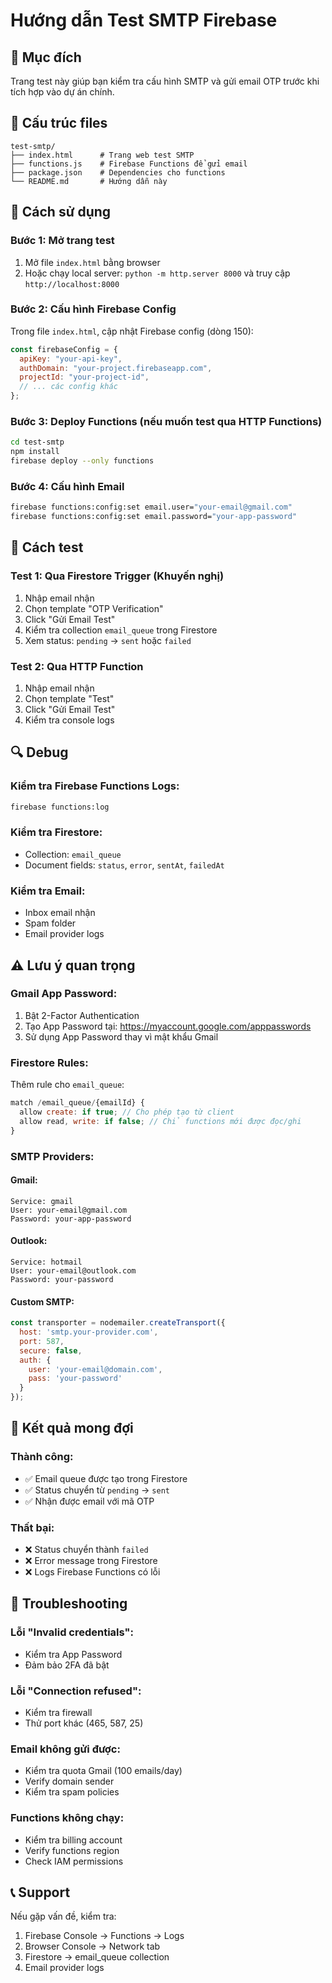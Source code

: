 # Hướng dẫn Test SMTP Firebase

## 🎯 Mục đích
Trang test này giúp bạn kiểm tra cấu hình SMTP và gửi email OTP trước khi tích hợp vào dự án chính.

## 📁 Cấu trúc files
```
test-smtp/
├── index.html      # Trang web test SMTP
├── functions.js    # Firebase Functions để gửi email
├── package.json    # Dependencies cho functions
└── README.md       # Hướng dẫn này
```

## 🚀 Cách sử dụng

### Bước 1: Mở trang test
1. Mở file `index.html` bằng browser
2. Hoặc chạy local server: `python -m http.server 8000` và truy cập `http://localhost:8000`

### Bước 2: Cấu hình Firebase Config
Trong file `index.html`, cập nhật Firebase config (dòng 150):
```javascript
const firebaseConfig = {
  apiKey: "your-api-key",
  authDomain: "your-project.firebaseapp.com",
  projectId: "your-project-id",
  // ... các config khác
};
```

### Bước 3: Deploy Functions (nếu muốn test qua HTTP Functions)
```bash
cd test-smtp
npm install
firebase deploy --only functions
```

### Bước 4: Cấu hình Email
```bash
firebase functions:config:set email.user="your-email@gmail.com"
firebase functions:config:set email.password="your-app-password"
```

## 📧 Cách test

### Test 1: Qua Firestore Trigger (Khuyến nghị)
1. Nhập email nhận
2. Chọn template "OTP Verification"
3. Click "Gửi Email Test"
4. Kiểm tra collection `email_queue` trong Firestore
5. Xem status: `pending` → `sent` hoặc `failed`

### Test 2: Qua HTTP Function
1. Nhập email nhận
2. Chọn template "Test"
3. Click "Gửi Email Test"
4. Kiểm tra console logs

## 🔍 Debug

### Kiểm tra Firebase Functions Logs:
```bash
firebase functions:log
```

### Kiểm tra Firestore:
- Collection: `email_queue`
- Document fields: `status`, `error`, `sentAt`, `failedAt`

### Kiểm tra Email:
- Inbox email nhận
- Spam folder
- Email provider logs

## ⚠️ Lưu ý quan trọng

### Gmail App Password:
1. Bật 2-Factor Authentication
2. Tạo App Password tại: https://myaccount.google.com/apppasswords
3. Sử dụng App Password thay vì mật khẩu Gmail

### Firestore Rules:
Thêm rule cho `email_queue`:
```javascript
match /email_queue/{emailId} {
  allow create: if true; // Cho phép tạo từ client
  allow read, write: if false; // Chỉ functions mới được đọc/ghi
}
```

### SMTP Providers:
#### Gmail:
```
Service: gmail
User: your-email@gmail.com
Password: your-app-password
```

#### Outlook:
```
Service: hotmail
User: your-email@outlook.com
Password: your-password
```

#### Custom SMTP:
```javascript
const transporter = nodemailer.createTransport({
  host: 'smtp.your-provider.com',
  port: 587,
  secure: false,
  auth: {
    user: 'your-email@domain.com',
    pass: 'your-password'
  }
});
```

## 🎉 Kết quả mong đợi

### Thành công:
- ✅ Email queue được tạo trong Firestore
- ✅ Status chuyển từ `pending` → `sent`
- ✅ Nhận được email với mã OTP

### Thất bại:
- ❌ Status chuyển thành `failed`
- ❌ Error message trong Firestore
- ❌ Logs Firebase Functions có lỗi

## 🔧 Troubleshooting

### Lỗi "Invalid credentials":
- Kiểm tra App Password
- Đảm bảo 2FA đã bật

### Lỗi "Connection refused":
- Kiểm tra firewall
- Thử port khác (465, 587, 25)

### Email không gửi được:
- Kiểm tra quota Gmail (100 emails/day)
- Verify domain sender
- Kiểm tra spam policies

### Functions không chạy:
- Kiểm tra billing account
- Verify functions region
- Check IAM permissions

## 📞 Support
Nếu gặp vấn đề, kiểm tra:
1. Firebase Console → Functions → Logs
2. Browser Console → Network tab
3. Firestore → email_queue collection
4. Email provider logs
